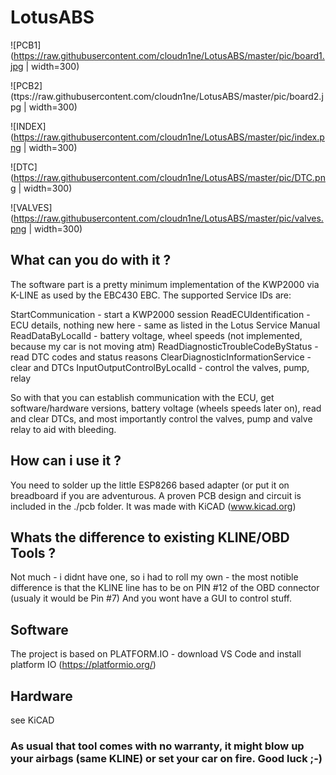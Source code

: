 # LotusABS

![PCB1](https://raw.githubusercontent.com/cloudn1ne/LotusABS/master/pic/board1.jpg | width=300)

![PCB2](ttps://raw.githubusercontent.com/cloudn1ne/LotusABS/master/pic/board2.jpg | width=300)

![INDEX](https://raw.githubusercontent.com/cloudn1ne/LotusABS/master/pic/index.png | width=300)

![DTC](https://raw.githubusercontent.com/cloudn1ne/LotusABS/master/pic/DTC.png | width=300)

![VALVES](https://raw.githubusercontent.com/cloudn1ne/LotusABS/master/pic/valves.png | width=300)

## What can you do with it ?

The software part is a pretty minimum implementation of the KWP2000 via K-LINE as used by the EBC430 EBC.
The supported Service IDs are:

StartCommunication - start a KWP2000 session
ReadECUIdentification - ECU details, nothing new here - same as listed in the Lotus Service Manual
ReadDataByLocalId - battery voltage, wheel speeds (not implemented, because my car is not moving atm)
ReadDiagnosticTroubleCodeByStatus - read DTC codes and status reasons
ClearDiagnosticInformationService - clear and DTCs
InputOutputControlByLocalId - control the valves, pump, relay

So with that you can establish communication with the ECU, get software/hardware versions, battery voltage (wheels speeds later on), read and clear DTCs, and most importantly
control the valves, pump and valve relay to aid with bleeding.

## How can i use it ?

You need to solder up the little ESP8266 based adapter (or put it on breadboard if you are adventurous. A proven PCB design and circuit is included in the ./pcb folder.
It was made with KiCAD (www.kicad.org)

## Whats the difference to existing KLINE/OBD Tools ?

Not much - i didnt have one, so i had to roll my own - the most notible difference is that the KLINE line has to be on PIN #12 of the OBD connector (usualy it would be Pin #7)
And you wont have a GUI to control stuff.

## Software
The project is based on PLATFORM.IO - download VS Code and install platform IO (https://platformio.org/) 

## Hardware
see KiCAD


### As usual that tool comes with no warranty, it might blow up your airbags (same KLINE) or set your car on fire. Good luck ;-)
